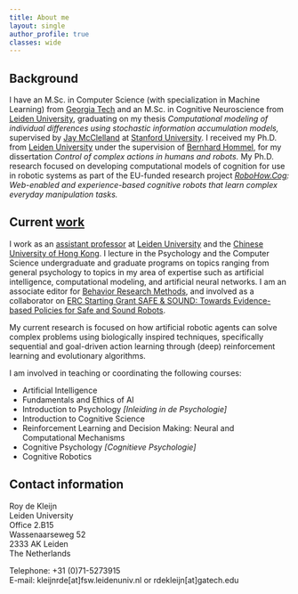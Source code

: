 ```yaml
---
title: About me
layout: single
author_profile: true
classes: wide
---
```


## Background
I have an M.Sc. in Computer Science (with specialization in Machine Learning) from [Georgia Tech](https://www.gatech.edu/) and an M.Sc. in Cognitive Neuroscience from [Leiden University](https://www.universiteitleiden.nl/), graduating on my thesis *Computational modeling of individual differences using stochastic information accumulation models,* supervised by [Jay McClelland](https://stanford.edu/~jlmcc/) at [Stanford University](https://www.stanford.edu/). I received my Ph.D. from [Leiden University](https://www.universiteitleiden.nl/) under the supervision of [Bernhard Hommel](https://www.bernhard-hommel.eu/), for my dissertation *Control of complex actions in humans and robots.* My Ph.D. research focused on developing computational models of cognition for use in robotic systems as part of the EU-funded research project *[RoboHow.Cog](http://robohow.org/): Web-enabled and experience-based cognitive robots that learn complex everyday manipulation tasks.*

## Current [work](http://roydekleijn.nl/my-work/)
I work as an [assistant professor](https://www.universiteitleiden.nl/en/staffmembers/roy-de-kleijn) at [Leiden University](https://www.universiteitleiden.nl/) and the [Chinese University of Hong Kong](https://www.cuhk.edu.hk/english/index.html). I lecture in the Psychology and the Computer Science undergraduate and graduate programs on topics ranging from general psychology to topics in my area of expertise such as artificial intelligence, computational modeling, and artificial neural networks. I am an associate editor for [Behavior Research Methods](https://link.springer.com/journal/13428), and involved as a collaborator on [ERC Starting Grant SAFE & SOUND: Towards Evidence-based Policies for Safe and Sound Robots](https://www.ercsafeandsound.eu).

My current research is focused on how artificial robotic agents can solve complex problems using biologically inspired techniques, specifically sequential and goal-driven action learning through (deep) reinforcement learning and evolutionary algorithms.

I am involved in teaching or coordinating the following courses:

- Artificial Intelligence
- Fundamentals and Ethics of AI
- Introduction to Psychology *[Inleiding in de Psychologie]*
- Introduction to Cognitive Science
- Reinforcement Learning and Decision Making: Neural and Computational Mechanisms
- Cognitive Psychology *[Cognitieve Psychologie]*
- Cognitive Robotics

## Contact information
 
Roy de Kleijn  
Leiden University  
Office 2.B15  
Wassenaarseweg 52  
2333 AK Leiden  
The Netherlands  

Telephone: +31 (0)71-5273915  
E-mail: kleijnrde[at]fsw.leidenuniv.nl or rdekleijn[at]gatech.edu
